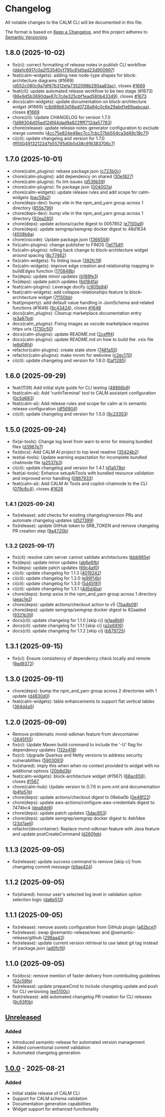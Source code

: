 # Changelog

All notable changes to the CALM CLI will be documented in this file.

The format is based on [Keep a Changelog](https://keepachangelog.com/en/1.0.0/),
and this project adheres to [Semantic Versioning](https://semver.org/spec/v2.0.0.html).

## 1.8.0 (2025-10-02)

* fix(ci): correct formatting of release notes in publish CLI workflow ([dde1c6917c0a2f53540cf795c81d0ad23d900997](https://github.com/finos/architecture-as-code/commit/dde1c6917c0a2f53540cf795c81d0ad23d900997))
* feat(calm-widgets): adding new node-type shapes for block-architecture diagrams (#1669) ([d552c080c9a7df67b312efa7352098b290aa83ac](https://github.com/finos/architecture-as-code/commit/d552c080c9a7df67b312efa7352098b290aa83ac)), closes [#1669](https://github.com/finos/architecture-as-code/issues/1669)
* feat(cli): update automated release workflow to be two stage (#1673) ([86e9d5b3690dae87c7cde325cbf1ead580b43349](https://github.com/finos/architecture-as-code/commit/86e9d5b3690dae87c7cde325cbf1ead580b43349)), closes [#1673](https://github.com/finos/architecture-as-code/issues/1673)
* docs(calm-widgets): update documentation on block-architecture widget (#1669) ([c8d89b63d18ad0728a94c0c6e29abd1e69aabcaa](https://github.com/finos/architecture-as-code/commit/c8d89b63d18ad0728a94c0c6e29abd1e69aabcaa)), closes [#1669](https://github.com/finos/architecture-as-code/issues/1669)
* chore(cli): Update CHANGELOG for version 1.7.0 ([1d99304d05ad124f44dad9a822ffff712da57783](https://github.com/finos/architecture-as-code/commit/1d99304d05ad124f44dad9a822ffff712da57783))
* chore(release): update release notes generator configuration to exclude merge commits ([4cc75e824e48ec7cc7cbc27bb504ca3d49c18c71](https://github.com/finos/architecture-as-code/commit/4cc75e824e48ec7cc7cbc27bb504ca3d49c18c71))
* ci(cli): update changelog and version for 1.7.0 ([ff55049132122d7b55795d0b5d38c916383706c7](https://github.com/finos/architecture-as-code/commit/ff55049132122d7b55795d0b5d38c916383706c7))

## 1.7.0 (2025-10-01)

* chore(calm_plugins): rebase package.json ([c723b0c](https://github.com/finos/architecture-as-code/commit/c723b0c))
* chore(calm-plugins): add dependency on shared ([30e1827](https://github.com/finos/architecture-as-code/commit/30e1827))
* chore(calm-plugins): fix lint issues ([d539b59](https://github.com/finos/architecture-as-code/commit/d539b59))
* chore(calm-plugins): fix package json ([004007a](https://github.com/finos/architecture-as-code/commit/004007a))
* chore(calm-widgets): update release rules and add scope for calm-widgets ([bac59a2](https://github.com/finos/architecture-as-code/commit/bac59a2))
* chore(deps-dev): bump vite in the npm_and_yarn group across 1 directory ([855b799](https://github.com/finos/architecture-as-code/commit/855b799))
* chore(deps-dev): bump vite in the npm_and_yarn group across 1 directory ([92ea280](https://github.com/finos/architecture-as-code/commit/92ea280))
* chore(deps): update actions/cache digest to 0057852 ([e7100a9](https://github.com/finos/architecture-as-code/commit/e7100a9))
* chore(deps): update semgrep/semgrep docker digest to 48d1634 ([4508b6a](https://github.com/finos/architecture-as-code/commit/4508b6a))
* chore(vscode): Update package.json ([1366558](https://github.com/finos/architecture-as-code/commit/1366558))
* fix(calm-plugins): change publisher to FINOS ([1ef754f](https://github.com/finos/architecture-as-code/commit/1ef754f))
* fix(calm-plugins): rolling back change to block-architecture widget around spacing ([8c77462](https://github.com/finos/architecture-as-code/commit/8c77462))
* fix(calm-widgets): fix linting issue ([392fc19](https://github.com/finos/architecture-as-code/commit/392fc19))
* fix(calm-widgets): improve edge creation and relationship mapping in buildEdges function ([170848b](https://github.com/finos/architecture-as-code/commit/170848b))
* fix(deps): update minor updates ([b188fe3](https://github.com/finos/architecture-as-code/commit/b188fe3))
* fix(deps): update patch updates ([6d184fa](https://github.com/finos/architecture-as-code/commit/6d184fa))
* feat(calm-plugins): Leverage docify ([c905b94](https://github.com/finos/architecture-as-code/commit/c905b94))
* feat(calm-widgets): add collapse-relationships feature to block-architecture widget ([7f150bb](https://github.com/finos/architecture-as-code/commit/7f150bb))
* feat(property): add default value handling in JsonSchema and related functions (#1648) ([9c43424](https://github.com/finos/architecture-as-code/commit/9c43424)), closes [#1648](https://github.com/finos/architecture-as-code/issues/1648)
* docs(calm_plugins): Cleanup marketplace documentation entry ([e3a67bd](https://github.com/finos/architecture-as-code/commit/e3a67bd))
* docs(calm_plugins): Fixing images as vscode marketplace requires https urls ([1730c50](https://github.com/finos/architecture-as-code/commit/1730c50))
* docs(calm-plugins): update README.md ([2cefff4](https://github.com/finos/architecture-as-code/commit/2cefff4))
* docs(calm-plugins): update README.md on how to build the .vsix file ([e6d08fd](https://github.com/finos/architecture-as-code/commit/e6d08fd))
* refactor(calm-plugins): create state store ([7481a55](https://github.com/finos/architecture-as-code/commit/7481a55))
* refactor(calm-plugins): make mvvm for webview ([c2ec170](https://github.com/finos/architecture-as-code/commit/c2ec170))
* ci(cli): update changelog and version for 1.6.0 ([0af1285](https://github.com/finos/architecture-as-code/commit/0af1285))

## 1.6.0 (2025-09-29)

* feat(1139) Add initial style guide for CLI testing ([48866b9](https://github.com/finos/architecture-as-code/commit/48866b9))
* feat(calm-ai): Add 'runInTerminal' tool to CALM assistant configuration ([0c5d683](https://github.com/finos/architecture-as-code/commit/0c5d683))
* feat(calm-ai): Add release rules and scope for calm-ai in semantic release configuration ([df56904](https://github.com/finos/architecture-as-code/commit/df56904))
* ci(cli): update changelog and version for 1.5.0 ([9c23353](https://github.com/finos/architecture-as-code/commit/9c23353))

## 1.5.0 (2025-09-24)

* fix(ai-tools): Change log level from warn to error for missing bundled files ([d3967e7](https://github.com/finos/architecture-as-code/commit/d3967e7))
* fix(docs): Add CALM AI project to top level readme ([35424b2](https://github.com/finos/architecture-as-code/commit/35424b2))
* test(ai-tools): Update warning expectation for incomplete bundled chatmode file ([a2537b3](https://github.com/finos/architecture-as-code/commit/a2537b3))
* ci(cli): update changelog and version for 1.4.1 ([d1a578e](https://github.com/finos/architecture-as-code/commit/d1a578e))
* feat(ai-tools): Enhance setupAiTools with bundled resource validation and improved error handling ([0867933](https://github.com/finos/architecture-as-code/commit/0867933))
* feat(calm-ai): Add CALM AI Tools and copilot-chatmode to the CLI ([079c6c4](https://github.com/finos/architecture-as-code/commit/079c6c4)), closes [#1628](https://github.com/finos/architecture-as-code/issues/1628)

## <small>1.4.1 (2025-09-24)</small>

* fix(release): add checks for existing changelog/version PRs and automate changelog updates ([d521399](https://github.com/finos/architecture-as-code/commit/d521399))
* fix(release): update GitHub token to SRB_TOKEN and remove changelog PR creation step ([9a4720b](https://github.com/finos/architecture-as-code/commit/9a4720b))

## <small>1.3.2 (2025-09-17)</small>

* fix(cli): resolve calm server cannot validate architectures ([bbb985e](https://github.com/finos/architecture-as-code/commit/bbb985e))
* fix(deps): update minor updates ([ab6e6fb](https://github.com/finos/architecture-as-code/commit/ab6e6fb))
* fix(deps): update patch updates ([69c4af0](https://github.com/finos/architecture-as-code/commit/69c4af0))
* ci(cli): update changelog for 1.1.3 ([4019242](https://github.com/finos/architecture-as-code/commit/4019242))
* ci(cli): update changelog for 1.2.0 ([e99f14b](https://github.com/finos/architecture-as-code/commit/e99f14b))
* ci(cli): update changelog for 1.3.0 ([5d45f81](https://github.com/finos/architecture-as-code/commit/5d45f81))
* ci(cli): update changelog for 1.3.1 ([4d5d4ba](https://github.com/finos/architecture-as-code/commit/4d5d4ba))
* chore(deps): bump axios in the npm_and_yarn group across 1 directory ([aeac1e2](https://github.com/finos/architecture-as-code/commit/aeac1e2))
* chore(deps): update actions/checkout action to v5 ([7ba4b08](https://github.com/finos/architecture-as-code/commit/7ba4b08))
* chore(deps): update semgrep/semgrep docker digest to 62aaded ([9321b39](https://github.com/finos/architecture-as-code/commit/9321b39))
* docs(cli): update changelog for 1.1.0 [skip ci] ([e1aa8b6](https://github.com/finos/architecture-as-code/commit/e1aa8b6))
* docs(cli): update changelog for 1.1.1 [skip ci] ([a2e6916](https://github.com/finos/architecture-as-code/commit/a2e6916))
* docs(cli): update changelog for 1.1.2 [skip ci] ([b879725](https://github.com/finos/architecture-as-code/commit/b879725))

## 1.3.1 (2025-09-15)

* fix(ci): Ensure consistency of dependency check locally and remote ([9ad9372](https://github.com/finos/architecture-as-code/commit/9ad9372))

## 1.3.0 (2025-09-11)

* chore(deps): bump the npm_and_yarn group across 2 directories with 1 update ([d4830d0](https://github.com/finos/architecture-as-code/commit/d4830d0))
* feat(calm-widgets): table enhancements to support flat vertical tables ([364d4a5](https://github.com/finos/architecture-as-code/commit/364d4a5))

## 1.2.0 (2025-09-09)

* Remove problematic mvnd-sdkman feature from devcontainer ([2645f55](https://github.com/finos/architecture-as-code/commit/2645f55))
* fix(ci): Update Maven build command to include the '-U' flag for dependency updates ([132e418](https://github.com/finos/architecture-as-code/commit/132e418))
* fix(ci): Upgrade Quarkus and Netty versions to address security vulnerabilities ([5903093](https://github.com/finos/architecture-as-code/commit/5903093))
* fix(shared): imply this when when no context provided to widget with no additional options ([20b8d3b](https://github.com/finos/architecture-as-code/commit/20b8d3b))
* feat(calm-widgets): block-architecture widget (#1567) ([68ac659](https://github.com/finos/architecture-as-code/commit/68ac659)), closes [#1567](https://github.com/finos/architecture-as-code/issues/1567)
* chore(calm-hub): Update version to 0.7.6 in pom.xml and documentation ([b4fa57e](https://github.com/finos/architecture-as-code/commit/b4fa57e))
* chore(deps): update actions/checkout digest to 08eba0b ([0e48f22](https://github.com/finos/architecture-as-code/commit/0e48f22))
* chore(deps): update aws-actions/configure-aws-credentials digest to 7474bc4 ([dea8dd6](https://github.com/finos/architecture-as-code/commit/dea8dd6))
* chore(deps): update patch updates ([3dac853](https://github.com/finos/architecture-as-code/commit/3dac853))
* chore(deps): update semgrep/semgrep docker digest to 4eb1dee ([23d7ae6](https://github.com/finos/architecture-as-code/commit/23d7ae6))
* refactor(devcontainer): Replace mvnd-sdkman feature with Java feature and update postCreateCommand ([d260feb](https://github.com/finos/architecture-as-code/commit/d260feb))

## 1.1.3 (2025-09-05)

* fix(release): update success command to remove [skip ci] from changelog commit message ([b9ae424](https://github.com/finos/architecture-as-code/commit/b9ae424))

## 1.1.2 (2025-09-05)

* fix(shared): honour user's selected log level in validation option selection logic ([da6e513](https://github.com/finos/architecture-as-code/commit/da6e513))

## 1.1.1 (2025-09-05)

* fix(release): remove assets configuration from GitHub plugin ([a82bce1](https://github.com/finos/architecture-as-code/commit/a82bce1))
* fix(release): swap @semantic-release/exec and @semantic-release/github ([299aa43](https://github.com/finos/architecture-as-code/commit/299aa43))
* fix(release): update current version retrieval to use latest git tag instead of package.json ([ad0fcf6](https://github.com/finos/architecture-as-code/commit/ad0fcf6))

## 1.1.0 (2025-09-05)

* fix(docs): remove mention of faster delivery from contributing guidelines ([52c58fe](https://github.com/finos/architecture-as-code/commit/52c58fe))
* fix(release): update prepareCmd to include changelog update and push for CLI versioning ([ee5100c](https://github.com/finos/architecture-as-code/commit/ee5100c))
* feat(release): add automated changelog PR creation for CLI releases ([9c93f0b](https://github.com/finos/architecture-as-code/commit/9c93f0b))

## [Unreleased]

### Added
- Introduced semantic-release for automated version management
- Added conventional commit validation
- Automated changelog generation

## [1.0.0] - 2025-08-21

### Added
- Initial stable release of CALM CLI
- Support for CALM schema validation
- Documentation generation capabilities
- Widget support for enhanced functionality

[Unreleased]: https://github.com/finos/architecture-as-code/compare/v1.0.0...HEAD
[1.0.0]: https://github.com/finos/architecture-as-code/releases/tag/v1.0.0

